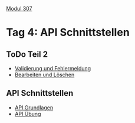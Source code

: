 
 [Modul 307](/ilv.307)
 
# Tag 4: API Schnittstellen

## ToDo Teil 2

- [Validierung und Fehlermeldung](/ilv.307/04-modul-307/01-todo-validierung)
- [Bearbeiten und Löschen](/ilv.307/04-modul-307/01.1-todo-crud)

## API Schnittstellen

- [API Grundlagen](/ilv.307/04-modul-307/02-api-grundlagen)
- [API Übung](/ilv.307/04-modul-307/02-uebung)

<!--stackedit_data:
eyJoaXN0b3J5IjpbLTgzMDg1NTQ3MSwxNzExMzE1Mjg2LDYxMT
c4NDg3LDM2NTY1NjQ3M119
-->